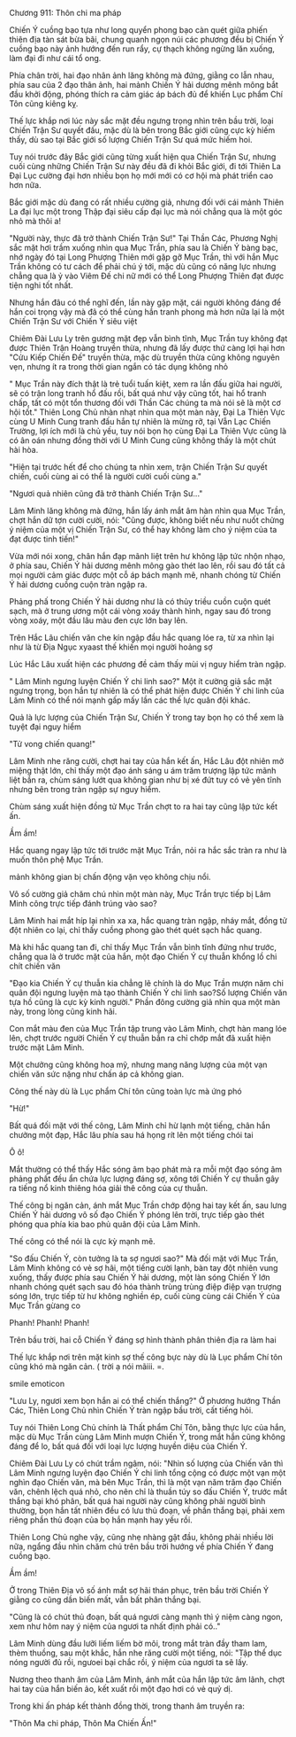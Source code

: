 




Chương 911: Thôn chi ma pháp


Chiến Ý cuồng bạo tựa như long quyển phong bạo càn quét giữa phiến thiên địa tàn sát bừa bãi, chung quanh ngọn núi các phương đều bị Chiến Ý cuồng bạo này ảnh hướng đến run rẩy, cự thạch không ngừng lăn xuống, làm đại đi như cái tổ ong.

Phía chân trời, hai đạo nhân ảnh lăng không mà đứng, giằng co lẫn nhau, phía sau của 2 đạo thân ảnh, hai mảnh Chiến Ý hải dương mênh mông bắt đầu khởi động, phóng thích ra cảm giác áp bách đủ để khiến Lục phẩm Chí Tôn cũng kiêng kỵ.

Thế lực khắp nơi lúc này sắc mặt đều ngưng trọng nhìn trên bầu trời, loại Chiến Trận Sư quyết đấu, mặc dù là bên trong Bắc giới cũng cực kỳ hiếm thấy, dù sao tại Bắc giới số lượng Chiến Trận Sư quá mức hiếm hoi.

Tuy nói trước đây Bắc giới cũng từng xuất hiện qua Chiến Trận Sư, nhưng cuối cùng những Chiến Trận Sư này đều đã đi khỏi Bắc giới, đi tới Thiên La Đại Lục cường đại hơn nhiều bọn họ mới mới có cơ hội mà phát triển cao hơn nữa.

Bắc giới mặc dù đang có rất nhiều cường giả, nhưng đối với cái mảnh Thiên La đại lục một trong Thập đại siêu cấp đại lục mà nói chẳng qua là một góc nhỏ mà thôi a!

"Người này, thực đã trở thành Chiến Trận Sư!" Tại Thần Các, Phương Nghị sắc mặt hơi trầm xuống nhìn qua Mục Trần, phía sau là Chiến Ý bàng bạc, nhớ ngày đó tại Long Phượng Thiên mới gặp gỡ Mục Trần, thì với hắn Mục Trần không có tư cách để phải chú ý tới, mặc dù cũng có năng lực nhưng chẳng qua là ỷ vào Viêm Đế chi nữ mới có thể Long Phượng Thiên đạt được tiện nghi tốt nhất.

Nhưng hắn đâu có thể nghĩ đến, lần này gặp mặt, cái người không đáng để hắn coi trọng vậy mà đã có thể cùng hắn tranh phong mà hơn nữa lại là một Chiến Trận Sư với Chiến Ý siêu việt

Chiêm Đài Lưu Ly trên gương mặt đẹp vẫn bình tĩnh, Mục Trần tuy không đạt được Thiên Trận Hoàng truyền thừa, nhưng đã lấy được thứ càng lợi hại hơn "Cửu Kiếp Chiến Đế" truyền thừa, mặc dù truyền thừa cũng không nguyên vẹn, nhưng ít ra trong thời gian ngắn có tác dụng không nhỏ

" Mục Trần này đích thật là trẻ tuổi tuấn kiệt, xem ra lần đấu giữa hai người, sẽ có trận long tranh hổ đấu rồi, bất quá như vậy cũng tốt, hai hổ tranh chấp, tất có một tổn thương đối với Thần Các chúng ta mà nói sẽ là một cơ hội tốt." Thiên Long Chủ nhàn nhạt nhìn qua một màn này, Đại La Thiên Vực cùng U Minh Cung tranh đấu hắn tự nhiên là mừng rỡ, tại Vẫn Lạc Chiến Trường, lợi ích mới là chủ yếu, tuy nói bọn họ cùng Đại La Thiên Vực cũng là có ân oán nhưng đồng thời với U Minh Cung cũng không thấy là một chút hài hòa.

"Hiện tại trước hết để cho chúng ta nhìn xem, trận Chiến Trận Sư quyết chiến, cuối cùng ai có thể là người cười cuối cùng a."

"Ngươi quả nhiên cũng đã trở thành Chiến Trận Sư..."

Lâm Minh lăng không mà đứng, hắn lấy ánh mắt âm hàn nhìn qua Mục Trần, chợt hắn dữ tợn cười cười, nói: "Cũng được, không biết nếu như nuốt chửng ý niệm của một vị Chiến Trận Sư, có thể hay không làm cho ý niệm của ta đạt được tinh tiến!"

Vừa mới nói xong, chân hắn đạp mãnh liệt trên hư không lập tức nhộn nhạo, ở phía sau, Chiến Ý hải dương mênh mông gào thét lao lên, rồi sau đó tất cả mọi người cảm giác được một cỗ áp bách mạnh mẽ, nhanh chóng từ Chiến Ý hải dương cuồng cuộn tràn ngập ra.

Phảng phấ trong Chiến Ý hải dương như là có thủy triều cuồn cuộn quét sạch, mà ở trung ương một cái vòng xoáy thành hình, ngay sau đó trong vòng xoáy, một đầu lâu màu đen cực lớn bay lên.

Trên Hắc Lâu chiến văn che kín ngập đầu hắc quang lóe ra, từ xa nhìn lại như là từ Địa Ngục xyaast thế khiến mọi người hoảng sợ

Lúc Hắc Lâu xuất hiện các phương đề cảm thấy mùi vị nguy hiểm tràn ngập.

" Lâm Minh ngưng luyện Chiến Ý chi linh sao?" Một ít cường giả sắc mặt ngưng trọng, bọn hắn tự nhiên là có thể phát hiện được Chiến Ý chi linh của Lâm Minh có thể nói mạnh gấp mấy lần các thế lực quân đội khác.

Quả là lực lượng của Chiến Trận Sư, Chiến Ý trong tay bọn họ có thể xem là tuyệt đại nguy hiểm

"Tử vong chiến quang!"

Lâm Minh nhe răng cười, chợt hai tay của hắn kết ấn, Hắc Lâu đột nhiên mở miệng thật lớn, chỉ thấy một đạo ánh sáng u ám trăm trượng lập tức mãnh liệt bắn ra, chùm sáng lướt qua không gian như bị xé đứt tuy có vẻ yên tĩnh nhưng bên trong tràn ngập sự nguy hiểm.

Chùm sáng xuất hiện đồng tử Mục Trần chợt to ra hai tay cũng lập tức kết ấn.

Ầm ầm!

Hắc quang ngay lập tức tới trước mặt Mục Trần, nỏi ra hắc sắc tràn ra như là muốn thôn phệ Mục Trần.

mảnh không gian bị chấn động vặn vẹo không chịu nổi.

Vô số cường giả chăm chú nhìn một màn này, Mục Trần trực tiếp bị Lâm Minh công trực tiếp đánh trúng vào sao?

Lâm Minh hai mắt híp lại nhìn xa xa, hắc quang tràn ngập, nháy mắt, đồng tử đột nhiên co lại, chỉ thấy cuồng phong gào thét quét sạch hắc quang.

Mà khi hắc quang tan đi, chỉ thấy Mục Trần vẫn bình tĩnh đứng như trước, chẳng qua là ở trước mặt của hắn, một đạo Chiến Ý cự thuẫn khổng lồ chi chít chiến văn

"Đạo kia Chiến Ý cự thuẫn kia chẳng lẽ chính là do Mục Trần mượn năm chi quân đội ngưng luyện mà tạo thành Chiến Ý chi linh sao?Số lượng Chiến văn tựa hồ cũng là cực kỳ kinh người." Phần đông cường giả nhìn qua một màn này, trong lòng cũng kinh hãi.

Con mắt màu đen của Mục Trần tập trung vào Lâm Minh, chợt hàn mang lóe lên, chợt trước người Chiến Ý cự thuẫn bắn ra chỉ chớp mắt đã xuất hiện trước mặt Lâm Minh.

Một chưởng cũng không hoa mỹ, nhưng mang năng lượng của một vạn chiến văn sức nặng như chấn áp cả không gian.

Công thế này dù là Lục phẩm Chí tôn cũng toàn lực mà ứng phó

"Hừ!"

Bất quá đối mặt với thế công, Lâm Minh chỉ hừ lạnh một tiếng, chân hắn chưởng một đạp, Hắc lâu phía sau há họng rít lên một tiếng chói tai

Ô ô!

Mắt thường có thể thấy Hắc sóng âm bạo phát mà ra mỗi một đạo sóng âm phảng phất đều ẩn chứa lực lượng đáng sợ, xông tới Chiến Ý cự thuẫn gây ra tiếng nổ kinh thiêng hóa giải thê công của cự thuẫn.

Thế công bị ngăn cản, ánh mắt Mục Trần chớp động hai tay kết ấn, sau lưng Chiến Ý hải dương vô số đạo Chiến Ý phóng lên trời, trực tiếp gào thét phóng qua phía kia bao phủ quân đội của Lâm Minh.

Thế công có thể nói là cực kỳ mạnh mẽ.

"So đấu Chiến Ý, còn tưởng là ta sợ ngươi sao?" Mà đối mặt với Mục Trần, Lâm Minh không có vẻ sợ hãi, một tiếng cười lạnh, bàn tay đột nhiên vung xuống, thấy được phía sau Chiến Ý hải dương, một làn sóng Chiến Ý lớn nhanh chóng quét sạch sau đó hóa thành trùng trùng điệp điệp vạn trượng sóng lớn, trực tiếp từ hư không nghiền ép, cuối cùng cùng cái Chiến Ý của Mục Trần gừang co

Phanh! Phanh! Phanh!

Trên bầu trời, hai cỗ Chiến Ý đáng sợ hình thành phân thiên địa ra làm hai

Thế lực khắp nơi trên mặt kinh sợ thế công bực này dù là Lục phẩm Chí tôn cũng khó mà ngăn cản. ( trời ạ nói mãiii. =.

smile emoticon

"Lưu Ly, ngươi xem bọn hắn ai có thể chiến thắng?" Ở phương hướng Thần Các, Thiên Long Chủ nhìn Chiến Ý tràn ngập bầu trời, cất tiếng hỏi.

Tuy nói Thiên Long Chủ chính là Thất phẩm Chí Tôn, bằng thực lực của hắn, mặc dù Mục Trần cùng Lâm Minh mượn Chiến Ý, trong mắt hắn cũng không đáng để lo, bất quá đối với loại lực lượng huyền diệu của Chiến Ý.

Chiêm Đài Lưu Ly có chút trầm ngâm, nói: "Nhìn số lượng của Chiến văn thì Lâm Minh ngưng luyện đạo Chiến Ý chi linh tổng cộng có được một vạn một nghìn đạo Chiến văn, mà bên Mục Trần, thì là một vạn năm trăm đạo Chiến văn, chênh lệch quá nhỏ, cho nên chỉ là thuần túy so đấu Chiến Ý, trước mắt thắng bại khó phân, bất quá hai người này cũng không phải người bình thường, bọn hắn tất nhiên đều có lưu thủ đoạn, về phần thắng bại, phải xem riêng phần thủ đoạn của bọ hắn mạnh hay yếu rồi.

Thiên Long Chủ nghe vậy, cũng nhẹ nhàng gật đầu, không phải nhiều lời nữa, ngẩng đầu nhìn chăm chú trên bầu trời hướng về phía Chiến Ý đang cuồng bạo.

Ầm ầm!

Ở trong Thiên Địa vô số ánh mắt sợ hãi thán phục, trên bầu trời Chiến Ý giằng co cũng dần biến mất, vẫn bất phân thắng bại.

"Cũng là có chút thủ đoạn, bất quá ngươi càng mạnh thì ý niệm càng ngon, xem như hôm nay ý niệm của ngươi ta nhất định phải có.."

Lâm Minh dùng đầu lưỡi liếm liếm bờ môi, trong mắt tràn đầy tham lam, thèm thuồng, sau một khắc, hắn nhe răng cười một tiếng, nói: "Tập thể dục nóng người đủ rồi, ngưoei bại chắc rồi, ý niệm của ngươi ta sẽ lấy.

Nương theo thanh âm của Lâm Minh, ánh mắt của hắn lập tức âm lãnh, chợt hai tay của hắn biến ảo, kết xuất rồi một đạo hơi có vẻ quỷ dị.

Trong khi ấn pháp kết thành đồng thời, trong thanh âm truyền ra:

"Thôn Ma chi pháp, Thôn Ma Chiến Ấn!"




